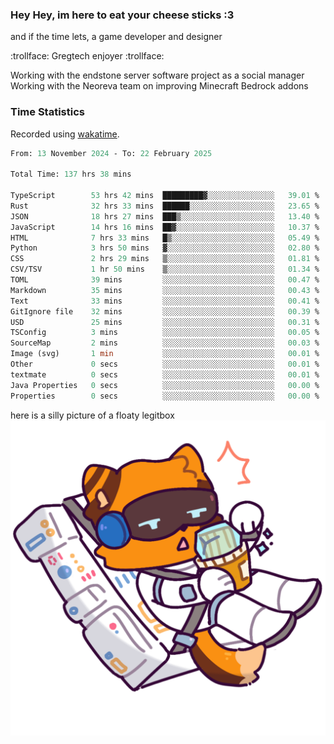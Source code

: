 ### Hey Hey, im here to eat your cheese sticks :3
and if the time lets, a game developer and designer

:trollface: Gregtech enjoyer :trollface:

Working with the endstone server software project as a social manager<br>
Working with the Neoreva team on improving Minecraft Bedrock addons

### Time Statistics
Recorded using [wakatime](https://wakatime.com).

<!--START_SECTION:waka-->

```ocaml
From: 13 November 2024 - To: 22 February 2025

Total Time: 137 hrs 38 mins

TypeScript        53 hrs 42 mins  █████████▓░░░░░░░░░░░░░░░   39.01 %
Rust              32 hrs 33 mins  ██████░░░░░░░░░░░░░░░░░░░   23.65 %
JSON              18 hrs 27 mins  ███▒░░░░░░░░░░░░░░░░░░░░░   13.40 %
JavaScript        14 hrs 16 mins  ██▓░░░░░░░░░░░░░░░░░░░░░░   10.37 %
HTML              7 hrs 33 mins   █▒░░░░░░░░░░░░░░░░░░░░░░░   05.49 %
Python            3 hrs 50 mins   ▓░░░░░░░░░░░░░░░░░░░░░░░░   02.80 %
CSS               2 hrs 29 mins   ▒░░░░░░░░░░░░░░░░░░░░░░░░   01.81 %
CSV/TSV           1 hr 50 mins    ▒░░░░░░░░░░░░░░░░░░░░░░░░   01.34 %
TOML              39 mins         ░░░░░░░░░░░░░░░░░░░░░░░░░   00.47 %
Markdown          35 mins         ░░░░░░░░░░░░░░░░░░░░░░░░░   00.43 %
Text              33 mins         ░░░░░░░░░░░░░░░░░░░░░░░░░   00.41 %
GitIgnore file    32 mins         ░░░░░░░░░░░░░░░░░░░░░░░░░   00.39 %
USD               25 mins         ░░░░░░░░░░░░░░░░░░░░░░░░░   00.31 %
TSConfig          3 mins          ░░░░░░░░░░░░░░░░░░░░░░░░░   00.05 %
SourceMap         2 mins          ░░░░░░░░░░░░░░░░░░░░░░░░░   00.03 %
Image (svg)       1 min           ░░░░░░░░░░░░░░░░░░░░░░░░░   00.01 %
Other             0 secs          ░░░░░░░░░░░░░░░░░░░░░░░░░   00.01 %
textmate          0 secs          ░░░░░░░░░░░░░░░░░░░░░░░░░   00.01 %
Java Properties   0 secs          ░░░░░░░░░░░░░░░░░░░░░░░░░   00.00 %
Properties        0 secs          ░░░░░░░░░░░░░░░░░░░░░░░░░   00.00 %
```

<!--END_SECTION:waka-->

here is a silly picture of a floaty legitbox
![Silly legitbox](goobernoback_lower.png)
